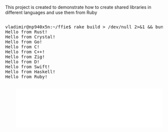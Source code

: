 This project is created to demonstrate how to create shared libraries in different languages and use them from Ruby

<pre><samp>
vladimir@np940x5n:~/ffie$ rake build > /dev/null 2>&1 && bundle exec ./rubie.rb
Hello from Rust!
Hello from Crystal!
Hello from Go!
Hello from C!
Hello from C++!
Hello from Zig!
Hello from D!
Hello from Swift!
Hello from Haskell!
Hello from Ruby!
</samp><pre>
<div align="center">
    <img src="Readme.svg" alt="teminal output">
</div>
